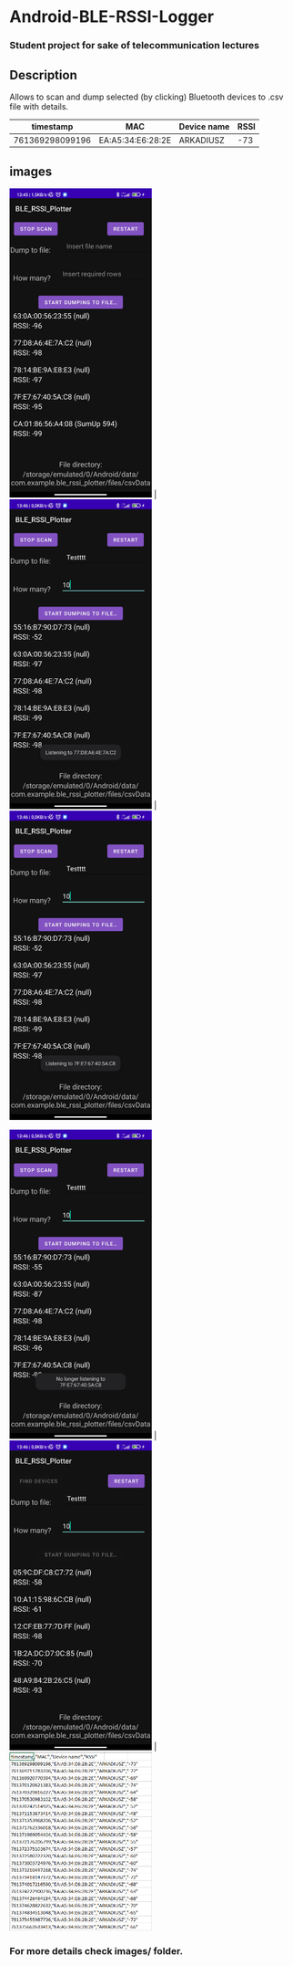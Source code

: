 # Android-BLE-RSSI-Logger
### Student project for sake of telecommunication lectures

## Description
Allows to scan and dump selected (by clicking) Bluetooth devices to .csv file with details.

timestamp | MAC | Device name | RSSI
------------ | ------------- | ------------- | -------------
761369298099196 | EA:A5:34:E6:28:2E | ARKADIUSZ | -73

## images
<img src="images/1.jpg" alt="drawing" width="250"/> | <img src="images/2.jpg" alt="drawing" width="250"/> | <img src="images/3.jpg" alt="drawing" width="250"/>

<img src="images/4.jpg" alt="drawing" width="250"/> | <img src="images/5.jpg" alt="drawing" width="250"/> | <img src="images/csv-preview.png" alt="drawing" width="250"/>

### For more details check images/ folder.
